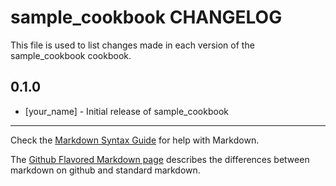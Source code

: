 sample_cookbook CHANGELOG
=========================

This file is used to list changes made in each version of the sample_cookbook cookbook.

0.1.0
-----
- [your_name] - Initial release of sample_cookbook

- - -
Check the [Markdown Syntax Guide](http://daringfireball.net/projects/markdown/syntax) for help with Markdown.

The [Github Flavored Markdown page](http://github.github.com/github-flavored-markdown/) describes the differences between markdown on github and standard markdown.

